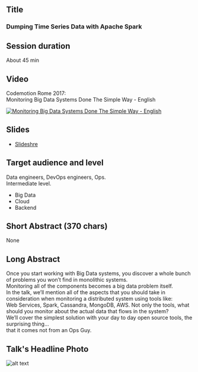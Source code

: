 ## Title
### Dumping Time Series Data with Apache Spark

## Session duration

About 45 min

## Video

Codemotion Rome 2017:  
Monitoring Big Data Systems Done The Simple Way - English

[![Monitoring Big Data Systems Done The Simple Way  - English](http://img.youtube.com/vi/MRb129vvmoQ/0.jpg)](http://www.youtube.com/watch?v=MRb129vvmoQ)

## Slides

- [Slideshre](https://www.slideshare.net/demibenari/monitoring-big-data-systems-done-the-simple-way-demi-benari-codemotion-rome-2017-80317775) 

## Target audience and level

Data engineers, DevOps engineers, Ops.  
Intermediate level.

- Big Data
- Cloud
- Backend 

## Short Abstract (370 chars)

None

## Long Abstract

Once you start working with Big Data systems, you discover a whole bunch of problems you won’t find in monolithic systems.  
Monitoring all of the components becomes a big data problem itself.  
In the talk, we’ll mention all of the aspects that you should take in consideration when monitoring a distributed system using tools like:  
Web Services, Spark, Cassandra, MongoDB, AWS. Not only the tools, what should you monitor about the actual data that flows in the system?  
We’ll cover the simplest solution with your day to day open source tools, the surprising thing...   
that it comes not from an Ops Guy.

## Talk's Headline Photo

![alt text]( "None")
